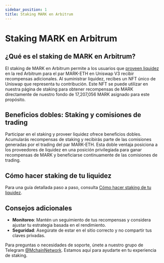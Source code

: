 ```yaml
---
sidebar_position: 1
title: Staking MARK en Arbitrum
---
```


# Staking MARK en Arbitrum

## ¿Qué es el staking de MARK en Arbitrum?

El staking de MARK en Arbitrum permite a los usuarios que [proveen liquidez](../uniswap/add-liquidity.md) en la red Arbitrum para el par MARK-ETH en Uniswap V3 recibir recompensas adicionales. Al suministrar liquidez, recibes un NFT único de Uniswap que representa tu contribución. Este NFT se puede utilizar en nuestra página de staking para obtener recompensas de MARK directamente de nuestro fondo de 17,207,056 MARK asignado para este propósito.

## Beneficios dobles: Staking y comisiones de trading

Participar en el staking y proveer liquidez ofrece beneficios dobles. Acumularás recompensas de staking y recibirás parte de las comisiones generadas por el trading del par MARK-ETH. Esta doble ventaja posiciona a los proveedores de liquidez en una posición privilegiada para ganar recompensas de MARK y beneficiarse continuamente de las comisiones de trading.

## Cómo hacer staking de tu liquidez

Para una guía detallada paso a paso, consulta [Cómo hacer staking de tu liquidez](./how-stake.md).

## Consejos adicionales

- **Monitoreo**: Mantén un seguimiento de tus recompensas y considera ajustar tu estrategia basada en el rendimiento.
- **Seguridad**: Asegúrate de estar en el sitio correcto y no compartir tus claves privadas.

Para preguntas o necesidades de soporte, únete a nuestro grupo de Telegram [@MchainNetwork](https://t.me/Mchain_ES). Estamos aquí para ayudarte en tu experiencia de staking.
